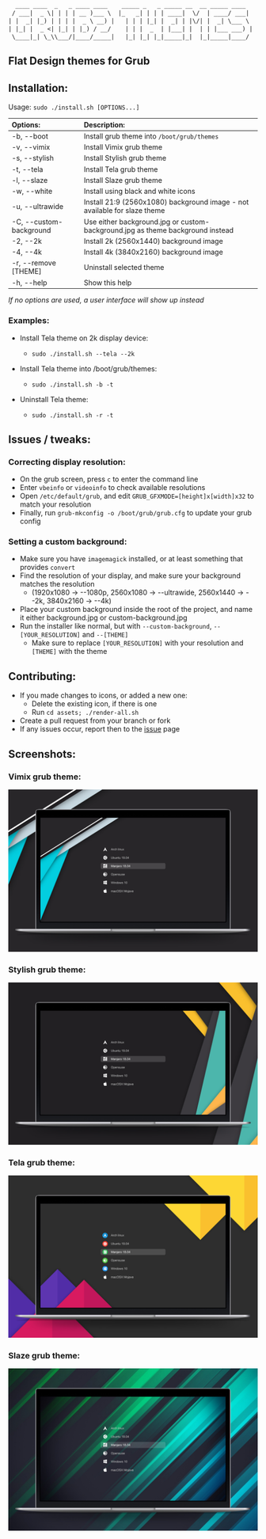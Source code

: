 ```
  ____ ____  _   _ ____ ____    _____ _   _ _____ __  __ _____ ____
 / ___|  _ \| | | | __ )___ \  |_   _| | | | ____|  \/  | ____/ ___|
| |  _| |_) | | | |  _ \ __) |   | | | |_| |  _| | |\/| |  _| \___ \
| |_| |  _ <| |_| | |_) / __/    | | |  _  | |___| |  | | |___ ___) |
 \____|_| \_\\___/|____/_____|   |_| |_| |_|_____|_|  |_|_____|____/

```

## Flat Design themes for Grub

## Installation:

Usage:  `sudo ./install.sh [OPTIONS...]`

|  Options:              | Description: |
|:-----------------------|:-------------|
| -b, --boot             | Install grub theme into `/boot/grub/themes` |
| -v, --vimix            | Install Vimix grub theme |
| -s, --stylish          | Install Stylish grub theme |
| -t, --tela             | Install Tela grub theme |
| -l, --slaze            | Install Slaze grub theme |
| -w, --white            | Install using black and white icons |
| -u, --ultrawide        | Install 21:9 (2560x1080) background image - not available for slaze theme|
| -C, --custom-background| Use either background.jpg or custom-background.jpg as theme background instead
| -2, --2k               | Install 2k (2560x1440) background image |
| -4, --4k               | Install 4k (3840x2160) background image |
| -r, --remove [THEME]   | Uninstall selected theme |
| -h, --help             | Show this help |

_If no options are used, a user interface will show up instead_

### Examples:
 - Install Tela theme on 2k display device:
   - `sudo ./install.sh --tela --2k`

 - Install Tela theme into /boot/grub/themes:
   - `sudo ./install.sh -b -t`

 - Uninstall Tela theme:
   - `sudo ./install.sh -r -t`

## Issues / tweaks:

### Correcting display resolution:

 - On the grub screen, press `c` to enter the command line
 - Enter `vbeinfo` or `videoinfo` to check available resolutions
 - Open `/etc/default/grub`, and edit `GRUB_GFXMODE=[height]x[width]x32` to match your resolution
 - Finally, run `grub-mkconfig -o /boot/grub/grub.cfg` to update your grub config

### Setting a custom background:

 - Make sure you have `imagemagick` installed, or at least something that provides `convert`
 - Find the resolution of your display, and make sure your background matches the resolution
   - (1920x1080 -> --1080p, 2560x1080 -> --ultrawide, 2560x1440 -> --2k, 3840x2160 -> --4k)
 - Place your custom background inside the root of the project, and name it either background.jpg or custom-background.jpg
 - Run the installer like normal, but with `--custom-background`, `--[YOUR_RESOLUTION]` and `--[THEME]`
   - Make sure to replace `[YOUR_RESOLUTION]` with your resolution and `[THEME]` with the theme

## Contributing:
 - If you made changes to icons, or added a new one:
   - Delete the existing icon, if there is one
   - Run `cd assets; ./render-all.sh`
 - Create a pull request from your branch or fork
 - If any issues occur, report then to the [issue](https://github.com/vinceliuice/grub2-themes/issues) page

## Screenshots:

### Vimix grub theme:

![Vimix](screenshots/grub-theme-vimix.jpg?raw=true)

### Stylish grub theme:

![Stylish](screenshots/grub-theme-stylish.jpg?raw=true)

### Tela grub theme:

![Tela](screenshots/grub-theme-tela.jpg?raw=true)

### Slaze grub theme:

![Slaze](screenshots/grub-theme-slaze.jpg?raw=true)
